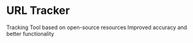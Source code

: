 # URL Tracker
Tracking Tool based on open-source resources
Improved accuracy and better functionality
